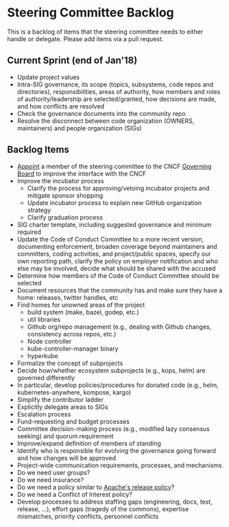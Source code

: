 # Steering Committee Backlog

This is a backlog of items that the steering committee needs to either handle or delegate. Please add items via a pull request.

## Current Sprint (end of Jan'18)

- Update project values
- Intra-SIG governance, its scope  (topics, subsystems, code repos and directories), responsibilities, areas of authority, how members and roles of authority/leadership are selected/granted, how decisions are made, and how conflicts are resolved
- Check the governance documents into the community repo
- Resolve the disconnect between code organization (OWNERS, maintainers) and people organization (SIGs)

## Backlog Items

- [Appoint](https://github.com/cncf/foundation/blob/master/gb-developer-reps.md) a member of the steering committee to the CNCF [Governing Board](https://www.cncf.io/people/governing-board/) to improve the interface with the CNCF
- Improve the incubator process
  - Clarify the process for approving/vetoing incubator projects and mitigate sponsor shopping
  - Update incubator process to explain new GitHub organization strategy
  - Clarify graduation process
- SIG charter template, including suggested governance and minimum required
- Update the Code of Conduct Committee to a more recent version, documenting enforcement, broaden coverage
  beyond maintainers and committers, coding activities, and project/public spaces, specify our own reporting
  path, clarify the policy on employer notification and who else may be involved, decide what should
  be shared with the accused
- Determine how members of the Code of Conduct Committee should be selected
- Document resources that the community has and make sure they have a home: releases, twitter handles, etc
- Find homes for unowned areas of the project
  - build system (make, bazel, godep, etc.)
  - util libraries
  - Github org/repo management (e.g., dealing with Github changes, consistency across repos, etc.)
  - Node controller
  - kube-controller-manager binary
  - hyperkube
- Formalize the concept of subprojects
- Decide how/whether ecosystem subprojects (e.g., kops, helm) are governed differently
- In particular, develop policies/procedures for donated code (e.g., helm, kubernetes-anywhere, kompose, kargo)
- Simplify the contributor ladder
- Explicitly delegate areas to SIGs
- Escalation process
- Fund-requesting and budget processes
- Committee decision-making process (e.g., modified lazy consensus seeking) and quorum requirement
- Improve/expand definition of members of standing
- Identify who is responsible for evolving the governance going forward and how changes will be approved
- Project-wide communication requirements, processes, and mechanisms
- Do we need user groups?
- Do we need insurance?
- Do we need a policy similar to [Apache's release policy](http://www.apache.org/legal/release-policy.html)?
- Do we need a Conflict of Interest policy?
- Develop processes to address staffing gaps (engineering, docs, test, release, ...), effort gaps 
  (tragedy of the commons), expertise mismatches, priority conflicts, personnel conflicts
